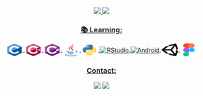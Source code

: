<!--### Hi there 👋

**Valmy864/Valmy864** is a ✨ _special_ ✨ repository because its `README.md` (this file) appears on your GitHub profile.

  Here are some ideas to get you started:
- 🔭 I’m currently working on ...
- 🌱 I’m currently learning ...
- 👯 I’m looking to collaborate on ...
- 🤔 I’m looking for help with ...
- 💬 Ask me about ...
- 📫 How to reach me: ...
- 😄 Pronouns: ...
- ⚡ Fun fact: ...  -->

<div align="center" style="display: inline_block">
  <a href="https://github.com/valmyleoncio">
  <img height="150em" src="https://github-readme-stats.vercel.app/api?username=valmyleoncio&show_icons=true&theme=vue&include_all_commits=true&count_private=true&bg_color=0D1117&title_color=0095FF&icon_color=0095FF&show_icons=true&hide_border=true&text_color=ffffff"/>
  <img height="150em" src="https://github-readme-stats.vercel.app/api/top-langs/?username=valmyleoncio&layout=compact&langs_count=7&theme=vue&bg_color=0D1117&title_color=0095FF&icon_color=0095FF&show_icons=true&hide_border=true&text_color=ffffff"/>
</div>

<h3 align="center"> 📚 Learning: </h3>
<div align="center" style="display: inline_block">
  <img align="center" alt="C" height="30" width="40" src="https://raw.githubusercontent.com/devicons/devicon/2ae2a900d2f041da66e950e4d48052658d850630/icons/c/c-original.svg">
  <img align="center" alt="C++" height="30" width="40" src="https://raw.githubusercontent.com/devicons/devicon/2ae2a900d2f041da66e950e4d48052658d850630/icons/cplusplus/cplusplus-original.svg">
  <img align="center" alt="C#" height="30" width="40" src="https://raw.githubusercontent.com/devicons/devicon/2ae2a900d2f041da66e950e4d48052658d850630/icons/csharp/csharp-original.svg">
  <img align="center" alt="Java" height="30" width="40" src="https://raw.githubusercontent.com/devicons/devicon/2ae2a900d2f041da66e950e4d48052658d850630/icons/java/java-original.svg">
  <img align="center" alt="Python" height="30" width="40" src="https://raw.githubusercontent.com/devicons/devicon/2ae2a900d2f041da66e950e4d48052658d850630/icons/python/python-original.svg">
  <img align="center" alt="RStudio" height="30" width="40" src="https://cdn.jsdelivr.net/gh/devicons/devicon/icons/rstudio/rstudio-original.svg">
  <img align="center" alt="Android" height="30" width="40" src="https://cdn.jsdelivr.net/gh/devicons/devicon/icons/android/android-plain.svg">
  <img align="center" alt="Unity" height="30" width="40" src="https://raw.githubusercontent.com/devicons/devicon/2ae2a900d2f041da66e950e4d48052658d850630/icons/unity/unity-original.svg">
  <img align="center" alt="Figma" height="30" width="40" src="https://raw.githubusercontent.com/devicons/devicon/9f4f5cdb393299a81125eb5127929ea7bfe42889/icons/figma/figma-original.svg">
</div>

<h3 align="center"> Contact: </h3> 
  
<div align="center"> 
 <a href="https://www.linkedin.com/in/valmy-le%C3%B4ncio/" target="_blank"><img src="https://img.shields.io/badge/LinkedIn-0077B5?style=for-the-badge&logo=linkedin&logoColor=white" target="_blank"></a>
 <a href = "mailto::valmyleoncio@gmail.com"><img src="https://img.shields.io/badge/-Gmail-%23333?style=for-the-badge&logo=gmail&logoColor=white" target="_blank"></a>
</div>

